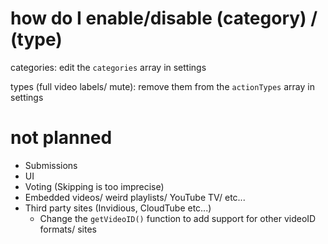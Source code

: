 # how do I enable/disable (category) / (type)
categories: edit the `categories` array in settings

types (full video labels/ mute): remove them from the `actionTypes` array in settings

# not planned
- Submissions
- UI
- Voting (Skipping is too imprecise)
- Embedded videos/ weird playlists/ YouTube TV/ etc...
- Third party sites (Invidious, CloudTube etc...)
  - Change the `getVideoID()` function to add support for other videoID formats/ sites
